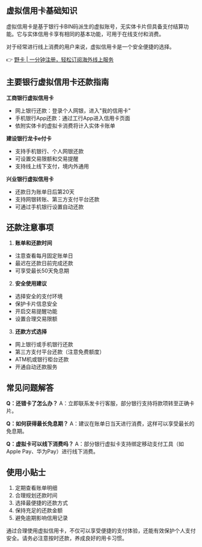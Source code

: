 ## 虚拟信用卡基础知识

虚拟信用卡是基于银行卡BIN码派生的虚拟账号，无实体卡片但具备支付结算功能。它与实体信用卡享有相同的基本功能，可用于在线支付和消费。

对于经常进行线上消费的用户来说，虚拟信用卡是一个安全便捷的选择。

👉 [野卡 | 一分钟注册，轻松订阅海外线上服务](https://bit.ly/bewildcard)

## 主要银行虚拟信用卡还款指南

**工商银行虚拟信用卡**
- 网上银行还款：登录个人网银，进入"我的信用卡"
- 手机银行App还款：通过工行App进入信用卡页面
- 依附实体卡的虚拟卡消费将计入实体卡账单

**建设银行龙卡e付卡**
- 支持手机银行、个人网银还款
- 可设置交易限额和交易提醒
- 支持线上线下支付，境内外通用

**兴业银行虚拟信用卡**
- 还款日为账单日后第20天
- 支持网银转账、第三方支付平台还款
- 可通过手机银行设置自动还款

## 还款注意事项

1. **账单和还款时间**
- 注意查看每月固定账单日
- 最迟在还款日前完成还款
- 可享受最长50天免息期

2. **安全使用建议**
- 选择安全的支付环境
- 保护卡片信息安全
- 开启交易提醒功能
- 设置合理交易限额

3. **还款方式选择**
- 网上银行或手机银行还款
- 第三方支付平台还款（注意免费额度）
- ATM机或银行柜台还款
- 开通自动还款服务

## 常见问题解答

**Q：还错卡了怎么办？**
A：立即联系发卡行客服，部分银行支持将款项转至正确卡片。

**Q：如何获得最长免息期？**
A：建议在账单日当天进行消费，这样可以享受最长的免息期。

**Q：虚拟卡可以线下消费吗？**
A：部分银行虚拟卡支持绑定移动支付工具（如Apple Pay、华为Pay）进行线下消费。

## 使用小贴士

1. 定期查看账单明细
2. 合理规划还款时间
3. 选择最便捷的还款方式
4. 保持充足的还款金额
5. 避免逾期影响信用记录

通过合理使用虚拟信用卡，不仅可以享受便捷的支付体验，还能有效保护个人支付安全。请务必注意按时还款，养成良好的用卡习惯。